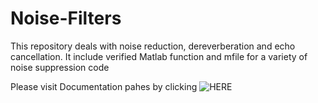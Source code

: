 # Noise-Filters
This repository deals with noise reduction, dereverberation and echo cancellation. It include verified Matlab function and mfile for a variety of noise suppression code  

Please visit Documentation pahes by clicking ![HERE](https://github.com/mimranh/Noise-Filters/wiki)  

